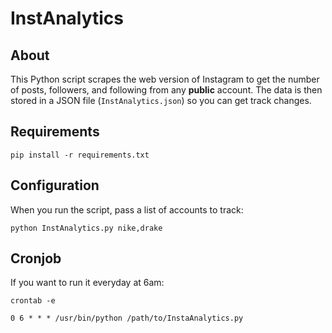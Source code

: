 # InstAnalytics

## About

This Python script scrapes the web version of Instagram to get the number of posts, followers, and following from any **public** account. The data is then stored in a JSON file (`InstAnalytics.json`) so you can get track changes.


## Requirements

`pip install -r requirements.txt`

## Configuration

When you run the script, pass a list of accounts to track:

`python InstAnalytics.py nike,drake`

## Cronjob

If you want to run it everyday at 6am:

`crontab -e`

`0 6 * * * /usr/bin/python /path/to/InstaAnalytics.py`
